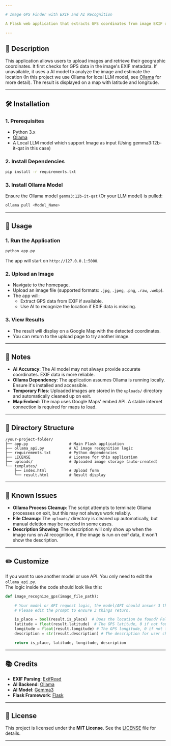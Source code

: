 ```yaml
---

# Image GPS Finder with EXIF and AI Recognition

A Flask web application that extracts GPS coordinates from image EXIF data or uses AI to recognize locations. Displays results on a map.

---
```


## 📌 Description

This application allows users to upload images and retrieve their geographic coordinates. It first checks for GPS data in the image's EXIF metadata. If unavailable, it uses a AI model to analyze the image and estimate the location (In this project we use Ollama for local LLM model, see [Ollama](https://ollama.com/) for more detail). The result is displayed on a map with latitude and longitude.

---

## 🛠 Installation

### 1. **Prerequisites**
- Python 3.x
- [Ollama](https://ollama.com/)
- A Local LLM model which support Image as input (Using gemma3:12b-it-qat in this case)

### 2. **Install Dependencies**
```bash
pip install -r requirements.txt
```

### 3. **Install Ollama Model**
Ensure the Ollama model `gemma3:12b-it-qat` (Or your LLM model) is pulled:
```bash
ollama pull <Model_Name>
```

---

## 🚀 Usage

### 1. **Run the Application**
```bash
python app.py
```
The app will start on `http://127.0.0.1:5000`.

### 2. **Upload an Image**
- Navigate to the homepage.
- Upload an image file (supported formats: `.jpg`, `.jpeg`, `.png`, `.raw`, `.webp`).
- The app will:
  - Extract GPS data from EXIF if available.
  - Use AI to recognize the location if EXIF data is missing.

### 3. **View Results**
- The result will display on a Google Map with the detected coordinates.
- You can return to the upload page to try another image.

---

## 🧠 Notes

- **AI Accuracy**: The AI model may not always provide accurate coordinates. EXIF data is more reliable.
- **Ollama Dependency**: The application assumes Ollama is running locally. Ensure it's installed and accessible.
- **Temporary Files**: Uploaded images are stored in the `uploads/` directory and automatically cleaned up on exit.
- **Map Embed**: The map uses Google Maps' embed API. A stable internet connection is required for maps to load.

---

## 📁 Directory Structure

```
/your-project-folder/
├── app.py                  # Main Flask application
├── ollama_api.py           # AI image recognition logic
├── requirements.txt        # Python dependencies
├── LICENSE                 # License for this application
├── uploads/                # Uploaded image storage (auto-created)
└── templates/
    ├── index.html          # Upload form
    └── result.html         # Result display
```

---

## 📝 Known Issues

- **Ollama Process Cleanup**: The script attempts to terminate Ollama processes on exit, but this may not always work reliably.
- **File Cleanup**: The `uploads/` directory is cleaned up automatically, but manual deletion may be needed in some cases.
- **Description Showing**: The description will only show up when the image runs on AI recognition, if the image is run on exif data, it won't show the description.
---

## ✏️ Customize

If you want to use another model or use API. You only need to edit the `ollama_api.py`.  
The logic inside the code should look like this:
```python
def image_recognize_gps(image_file_path):

    # Your model or API request logic, the model/API should answer 3 things as follow.
    # Please edit the prompt to ensure 3 things return.

    is_place = bool(result.is_place)  # Does the location be found? False if not found
    latitude = float(result.latitude)  # The GPS latitude, 0 if not found
    longitude = float(result.longitude) # The GPS longitude, 0 if not found
    description = str(result.description) # The description for user checking, None if not found

    return is_place, latitude, longitude, description
```

---

## 📚 Credits

- **EXIF Parsing**: [ExifRead](https://pypi.org/project/ExifRead/)
- **AI Backend**: [Ollama](https://ollama.com/)
- **AI Model**: [Gemma3](https://deepmind.google/models/gemma/)
- **Flask Framework**: [Flask](https://flask.palletsprojects.com/)

---

## 📜 License

This project is licensed under the **MIT License**. See the [LICENSE](LICENSE) file for details.

---